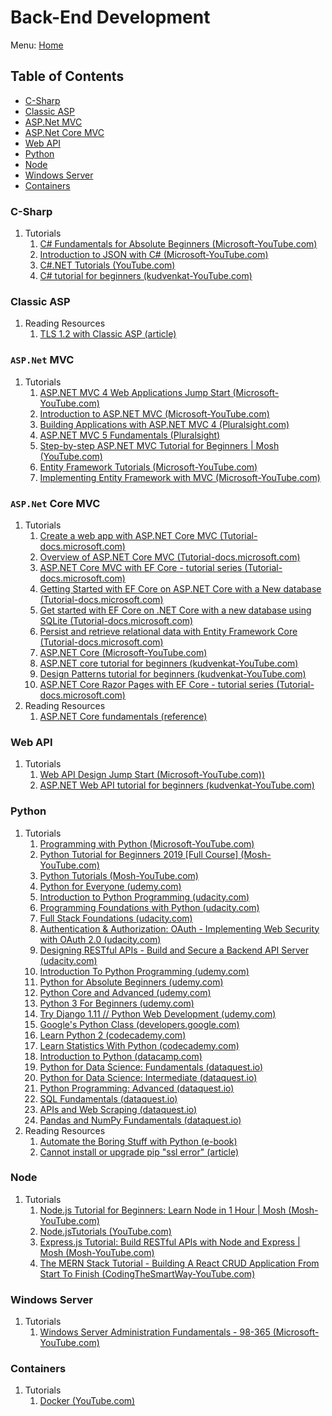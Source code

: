 # Back-End Development

Menu: [Home](./README.md)

## Table of Contents

- [C-Sharp](#c-sharp)
- [Classic ASP](#classic-asp)
- [ASP.Net MVC](#aspnet-mvc)
- [ASP.Net Core MVC](#aspnet-core-mvc)
- [Web API](#web-api)
- [Python](#python)
- [Node](#node)
- [Windows Server](#windows-server)
- [Containers](#containers)

### C-Sharp

1. Tutorials
    1. [C# Fundamentals for Absolute Beginners (Microsoft-YouTube.com)](https://www.YouTube.com/playlist?list=PLsrZV8shpwjMkG96rkKLdNiX02S5LPIqS)
    1. [Introduction to JSON with C# (Microsoft-YouTube.com)](https://www.YouTube.com/playlist?list=PLsrZV8shpwjM_eZZ-11lEby-bWmPrNem9)
    1. [C#.NET Tutorials (YouTube.com)](https://www.YouTube.com/playlist?list=PLTjRvDozrdlz3_FPXwb6lX_HoGXa09Yef)
    1. [C# tutorial for beginners (kudvenkat-YouTube.com)](https://www.youtube.com/playlist?list=PLAC325451207E3105)

### Classic ASP

1. Reading Resources
    1. [TLS 1.2 with Classic ASP (article)](https://dhali.com/programming/tls-1-2-with-classic-asp/ "TLS 1.2 with Classic ASP")

### `ASP.Net` MVC

1. Tutorials
    1. [ASP.NET MVC 4 Web Applications Jump Start (Microsoft-YouTube.com)](https://www.YouTube.com/playlist?list=PLIoX3-mcY80gktuMgl7UqkXD3Zl6oFOCM)
    1. [Introduction to ASP.NET MVC (Microsoft-YouTube.com)](https://www.YouTube.com/playlist?list=PLsrZV8shpwjNLs9hr2YEllESVP4jCN6pR)
    1. [Building Applications with ASP.NET MVC 4 (Pluralsight.com)](https://www.pluralsight.com/courses/mvc4-building)
    1. [ASP.NET MVC 5 Fundamentals (Pluralsight)](https://www.pluralsight.com/courses/mvc4-building)
    1. [Step-by-step ASP.NET MVC Tutorial for Beginners | Mosh (YouTube.com)](https://www.YouTube.com/watch?v=E7Voso411Vs&list=PLTjRvDozrdlwG-Gl0I1vCA7NUBS0mif8F&index=2&t=0s)
    1. [Entity Framework Tutorials (Microsoft-YouTube.com)](https://www.YouTube.com/playlist?list=PLTjRvDozrdlyZf7wM83SZT-xz9giQlcwJ)
    1. [Implementing Entity Framework with MVC (Microsoft-YouTube.com)](https://www.YouTube.com/watch?v=ok3kajIFHow)

### `ASP.Net` Core MVC

1. Tutorials
    1. [Create a web app with ASP.NET Core MVC (Tutorial-docs.microsoft.com)](https://docs.microsoft.com/en-us/aspnet/core/Tutorials/first-mvc-app/?view=aspnetcore-2.2)
    1. [Overview of ASP.NET Core MVC (Tutorial-docs.microsoft.com)](https://docs.microsoft.com/en-us/aspnet/core/mvc/overview?view=aspnetcore-2.2)
    1. [ASP.NET Core MVC with EF Core - tutorial series (Tutorial-docs.microsoft.com)](https://docs.microsoft.com/en-us/aspnet/core/data/ef-mvc/?view=aspnetcore-2.2)
    1. [Getting Started with EF Core on ASP.NET Core with a New database (Tutorial-docs.microsoft.com)](https://docs.microsoft.com/en-us/ef/core/get-started/aspnetcore/new-db?toc=%2Faspnet%2Fcore%2Ftoc.json&bc=%2Faspnet%2Fcore%2Fbreadcrumb%2Ftoc.json&view=aspnetcore-2.2&tabs=visual-studio)
    1. [Get started with EF Core on .NET Core with a new database using SQLite (Tutorial-docs.microsoft.com)](https://docs.microsoft.com/en-us/ef/core/get-started/netcore/new-db-sqlite)
    1. [Persist and retrieve relational data with Entity Framework Core (Tutorial-docs.microsoft.com)](https://docs.microsoft.com/en-us/learn/modules/persist-data-ef-core/?view=aspnetcore-2.2)
    1. [ASP.NET Core (Microsoft-YouTube.com)](https://www.YouTube.com/playlist?list=PLsrZV8shpwjPwa-7olmhuH-VEFgBeh7rw)
    1. [ASP.NET core tutorial for beginners (kudvenkat-YouTube.com)](https://www.youtube.com/playlist?list=PL6n9fhu94yhVkdrusLaQsfERmL_Jh4XmU)
    1. [Design Patterns tutorial for beginners (kudvenkat-YouTube.com)](https://www.youtube.com/playlist?list=PL6n9fhu94yhUbctIoxoVTrklN3LMwTCmd)
    1. [ASP.NET Core Razor Pages with EF Core - tutorial series (Tutorial-docs.microsoft.com)](https://docs.microsoft.com/en-us/aspnet/core/data/ef-rp/?view=aspnetcore-2.2)
1. Reading Resources
    1. [ASP.NET Core fundamentals (reference)](https://docs.microsoft.com/en-us/aspnet/core/fundamentals/?view=aspnetcore-2.2&tabs=windows)

### Web API

1. Tutorials
    1. [Web API Design Jump Start (Microsoft-YouTube.com))](https://www.YouTube.com/watch?v=r5aFMYBE6TI&list=PLsrZV8shpwjOeFL9a3P6_lnXbM1ztbnPA)
    1. [ASP.NET Web API tutorial for beginners (kudvenkat-YouTube.com)](https://www.youtube.com/playlist?list=PL6n9fhu94yhW7yoUOGNOfHurUE6bpOO2b)

### Python

1. Tutorials
    1. [Programming with Python (Microsoft-YouTube.com)](https://www.YouTube.com/playlist?list=PLsrZV8shpwjMbK0ElithYzT4dGuunT40U)
    1. [Python Tutorial for Beginners 2019 [Full Course] (Mosh-YouTube.com)](https://www.YouTube.com/watch?v=_uQrJ0TkZlc)
    1. [Python Tutorials (Mosh-YouTube.com)](https://www.YouTube.com/playlist?list=PLTjRvDozrdlxj5wgH4qkvwSOdHLOCx10f)
    1. [Python for Everyone (udemy.com)](https://www.udemy.com/python-for-every1/ "This course created for Data Science, AI , ML, DL , Automation Testers, Big Data , Web Developer Aspirants etc")
    1. [Introduction to Python Programming (udacity.com)](https://www.udacity.com/course/introduction-to-python--ud1110 "In this course, you'll learn the fundamentals of the Python programming language, along with programming best practices.")
    1. [Programming Foundations with Python (udacity.com)](https://www.udacity.com/course/programming-foundations-with-python--ud036 "Introductory programming class to learn Object-Oriented Programming, a must-have technique to reuse and share code easily. Learn by making projects that spread happiness!")
    1. [Full Stack Foundations (udacity.com)](https://www.udacity.com/course/full-stack-foundations--ud088 "In this course you will learn the fundamentals of back-end web development! You will create your own web application that queries a database for items on restaurant menus and then dynamically generates complete menus in the form of web pages and API endpoints.")
    1. [Authentication & Authorization: OAuth  - Implementing Web Security with OAuth 2.0 (udacity.com)](https://www.udacity.com/course/authentication-authorization-oauth--ud330 "As a Python programmer, leveraging Flask allows you to quickly and easily build your own web applications. But before you share your apps on the Internet you should protect your users' data, ensuring information stored on your site is safe from unwanted manipulation. You could implement web security and permissions on your own, but relying on trusted providers is a faster, safer, and easier way to allow users to login to your application - without having to create and maintain another account, profile, and password. In this course, you will learn to implement the OAuth 2.0 framework to allow users to securely login to your web applications. ")
    1. [Designing RESTful APIs - Build and Secure a Backend API Server (udacity.com)](https://www.udacity.com/course/designing-restful-apis--ud388 "API (Application Programming Interface) endpoints are the connections between your application and the rest of the developer community. In this course you will learn about writing secure, developer-friendly APIs that will make your back-end application thrive and keep your users happy.")
    1. [Introduction To Python Programming (udemy.com)](https://www.udemy.com/pythonforbeginnersintro/ "A Quick and Easy Intro into Python Programming")
    1. [Python for Absolute Beginners (udemy.com)](https://www.udemy.com/pythonforbeginnersintro/ "Python 101 - learn python programming from scratch with hands on exercises in this free python tutorial!")
    1. [Python Core and Advanced (udemy.com)](https://www.udemy.com/python-core-and-advanced/ "Master the fundamentals of Python in easy steps")
    1. [Python 3 For Beginners (udemy.com)](https://www.udemy.com/python-masterclass-for-beginners/ "Learn Python 3 from Scratch! Create Python 3 Applications. Understand Object Oriented Programming in Python.")
    1. [Try Django 1.11 // Python Web Development (udemy.com)](https://www.udemy.com/try-django-v1-11-python-web-development/ "Build a web app with Django // The #1 Web Development Framework for Python")
    1. [Google's Python Class (developers.google.com)](https://developers.google.com/edu/python/ "Welcome to Google's Python Class -- this is a free class for people with a little bit of programming experience who want to learn Python. The class includes written materials, lecture videos, and lots of code exercises to practice Python coding.")
    1. [Learn Python 2 (codecademy.com)](https://www.codecademy.com/learn/learn-python "Learn the basics of the world's fastest growing and most popular programming language used by software engineers, analysts, data scientists, and machine learning engineers alike.")
    1. [Learn Statistics With Python  (codecademy.com)](https://www.codecademy.com/learn/learn-statistics-with-python "Learn how to calculate and interpret several descriptive statistics using the Python library NumPy.")
    1. [Introduction to Python (datacamp.com)](https://www.datacamp.com/courses/intro-to-python-for-data-science "Master the basics of data analysis in Python. Expand your skill set by learning scientific computing with numpy.")
    1. [Python for Data Science: Fundamentals (dataquest.io)](https://www.dataquest.io/course/python-for-data-science-fundamentals/ "In our introductory course on Python for data science, you’ll get an overview of the Python programming language and how you can use it for data science.")
    1. [Python for Data Science: Intermediate (dataquest.io)](https://www.dataquest.io/course/python-for-data-science-intermediate/ "In our Python for Data Science Intermediate course, we’ll cover some key techniques for working with the Python programming language for data science.")
    1. [Python Programming: Advanced (dataquest.io)](https://www.dataquest.io/course/python-programming-advanced/ "Extend your knowledge of Python with our Python Programming: Advanced course. In this course, you'll learn advanced Python concepts, digging deeper into object-oriented programming (OOP), exception handling, and more.")
    1. [SQL Fundamentals (dataquest.io)](https://www.dataquest.io/course/sql-fundamentals/ "SQL is the language of data, and it is a critical skill to have when working as a Data Analyst, Data Scientist, or as a Data Engineer. In fact, more data analysts and data scientists use SQL than use either Python or R (because both Python and R programmers use SQL, too).  In our SQL Fundamentals course, you will learn the basics of this critical skill and start building some experience working with SQL databases.")
    1. [APIs and Web Scraping (dataquest.io)](https://www.dataquest.io/course/apis-and-scraping/ "A data analyst or data scientist doesn’t always get data handed to them in a CSV or via an easily accessible database. Sometimes, you’ve got to go out and get the data you need. The ability to collect unique data sets can really set you apart from the pack, and being able to access APIs and scrape the web for new data stories is the best way to get data nobody else is working with.")
    1. [Pandas and NumPy Fundamentals (dataquest.io)](https://www.dataquest.io/course/pandas-fundamentals/ "In our Pandas and NumPy fundamentals course, you will learn how to work with Pandas and NumPy, the two most popular Python open-source libraries for data analysis.")
1. Reading Resources
    1. [Automate the Boring Stuff with Python (e-book)](http://automatetheboringstuff.com/ "Practical programming for total beginners.")
    1. [Cannot install or upgrade pip "ssl error" (article)](https://github.com/pypa/pip/issues/5448 'Cannot install or upgrade pip "ssl error"')

### Node

1. Tutorials
    1. [Node.js Tutorial for Beginners: Learn Node in 1 Hour | Mosh (Mosh-YouTube.com)](https://www.YouTube.com/watch?v=TlB_eWDSMt4&list=PLTjRvDozrdlynYXGUfyyMZdrQ0Sz27aud&index=5)
    1. [Node.jsTutorials (YouTube.com)](https://www.YouTube.com/playlist?list=PLTjRvDozrdlydy3uUBWZlLUTNpJSGGCEm)
    1. [Express.js Tutorial: Build RESTful APIs with Node and Express | Mosh (Mosh-YouTube.com)](https://www.YouTube.com/watch?v=pKd0Rpw7O48&list=PLTjRvDozrdlynYXGUfyyMZdrQ0Sz27aud&index=6)
    1. [The MERN Stack Tutorial - Building A React CRUD Application From Start To Finish (CodingTheSmartWay-YouTube.com)](https://www.YouTube.com/playlist?list=PL2dKqfImstaRbG8WIBkeHyV1ic5dyiEMj)

### Windows Server

1. Tutorials
    1. [Windows Server Administration Fundamentals - 98-365 (Microsoft-YouTube.com)](https://www.YouTube.com/playlist?list=PLsrZV8shpwjMmq9hw_vlpDswWWw8jGJnZ)

### Containers

1. Tutorials
    1. [Docker (YouTube.com)](https://www.YouTube.com/playlist?list=PL2dKqfImstaSUBZzxmwJqDe99_BGoCvwo)
